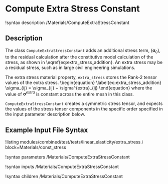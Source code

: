 # Compute Extra Stress Constant
!syntax description /Materials/ComputeExtraStressConstant

## Description
The class `ComputeExtraStressConstant` adds an additional stress term, ($\boldsymbol{\sigma}_0$), to the residual calculation after the constitutive model calculation of the stress, as shown in \eqref{eq:extra_stress_addition}.
An extra stress may be a residual stress, such as in large civil engineering simulations.

The extra stress material property, `extra_stress` stores the Rank-2 tensor values of the extra stress.
\begin{equation}
  \label{eq:extra_stress_addition}
  \sigma_{ij} = \sigma_{ij} + \sigma^{extra}_{ij}
\end{equation}
where the value of $\boldsymbol{\sigma}^{extra}$ is constant across the entire mesh in this class.

`ComputeExtraStressConstant` creates a symmetric stress tensor, and expects the values of the stress tensor components in the specific order specified in the input parameter description below.

## Example Input File Syntax
!listing modules/combined/test/tests/linear_elasticity/extra_stress.i block=Materials/const_stress

!syntax parameters /Materials/ComputeExtraStressConstant

!syntax inputs /Materials/ComputeExtraStressConstant

!syntax children /Materials/ComputeExtraStressConstant
